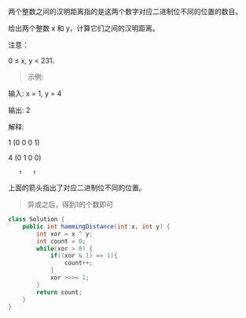 两个整数之间的汉明距离指的是这两个数字对应二进制位不同的位置的数目。

给出两个整数 x 和 y，计算它们之间的汉明距离。

注意：

0 ≤ x, y < 231.

>示例:

输入: x = 1, y = 4

输出: 2

解释:

1   (0 0 0 1)

4   (0 1 0 0)

       ↑   ↑

上面的箭头指出了对应二进制位不同的位置。

>异或之后，得到1的个数即可
```java
class Solution {
    public int hammingDistance(int x, int y) {
        int xor = x ^ y;
        int count = 0;
        while(xor > 0) {
            if((xor & 1) == 1){
                count++;
            }
            xor >>>= 1;
        }
        return count;
    }
}
```
